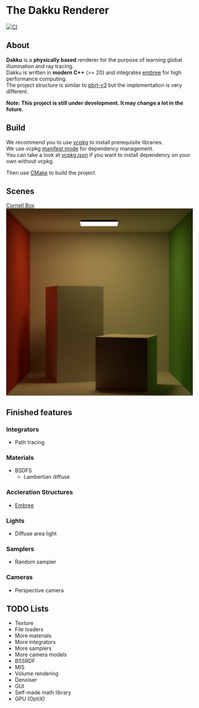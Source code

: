 # The Dakku Renderer

[![CI](https://github.com/xehoth/dakku/actions/workflows/build.yml/badge.svg)](https://github.com/xehoth/dakku/actions/workflows/build.yml)

## About

**Dakku** is a **physically based** renderer for the purpose of learning global illumination and ray tracing.   
Dakku is written in **modern C++** (>= 20) and integrates [embree](https://github.com/embree/embree) for high performance computing.   
The project structure is similar to [pbrt-v3](https://github.com/mmp/pbrt-v3) but the implementation is very different.

**Note: This project is still under development. It may change a lot in the future.**

## Build

We recommend you to use [vcpkg](https://github.com/microsoft/vcpkg) to install prerequisite libraries.  
We use vcpkg [manifest mode](https://github.com/microsoft/vcpkg/blob/master/docs/specifications/manifests.md) for dependency management.  
You can take a look at [vcpkg.json](vcpkg.json) if you want to install dependency on your own without vcpkg.

Then use [CMake](https://cmake.org/) to build the project.

## Scenes

[Cornell Box](scenes/cornell_box/cornell_box.json)
![Cornell Box](scenes/cornell_box/cornell_box.png)

## Finished features

### Integrators

- Path tracing

### Materials

- BSDFS
  - Lambertian diffuse

### Accleration Structures

- [Embree](https://github.com/embree/embree)

### Lights

- Diffuse area light

### Samplers

- Random sampler

### Cameras

- Perspective camera

## TODO Lists

- Texture
- File loaders
- More materials
- More integrators
- More samplers
- More camera models
- BSSRDF
- MIS
- Volume rendering
- Denoiser
- GUI
- Self-made math library
- GPU (OptiX)
